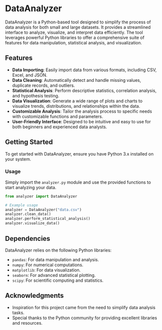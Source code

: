 # DataAnalyzer

DataAnalyzer is a Python-based tool designed to simplify the process of data analysis for both small and large datasets. It provides a streamlined interface to analyze, visualize, and interpret data efficiently. The tool leverages powerful Python libraries to offer a comprehensive suite of features for data manipulation, statistical analysis, and visualization.

## Features

- **Data Importing**: Easily import data from various formats, including CSV, Excel, and JSON.
- **Data Cleaning**: Automatically detect and handle missing values, duplicate records, and outliers.
- **Statistical Analysis**: Perform descriptive statistics, correlation analysis, and hypothesis testing.
- **Data Visualization**: Generate a wide range of plots and charts to visualize trends, distributions, and relationships within the data.
- **Customizable Analysis**: Tailor the analysis process to specific needs with customizable functions and parameters.
- **User-Friendly Interface**: Designed to be intuitive and easy to use for both beginners and experienced data analysts.

## Getting Started

To get started with DataAnalyzer, ensure you have Python 3.x installed on your system. 

### Usage

Simply import the `analyzer.py` module and use the provided functions to start analyzing your data.

```python
from analyzer import DataAnalyzer

# Example usage
analyzer = DataAnalyzer("data.csv")
analyzer.clean_data()
analyzer.perform_statistical_analysis()
analyzer.visualize_data()
```

## Dependencies

DataAnalyzer relies on the following Python libraries:

- `pandas`: For data manipulation and analysis.
- `numpy`: For numerical computations.
- `matplotlib`: For data visualization.
- `seaborn`: For advanced statistical plotting.
- `scipy`: For scientific computing and statistics.

## Acknowledgments

- Inspiration for this project came from the need to simplify data analysis tasks.
- Special thanks to the Python community for providing excellent libraries and resources.